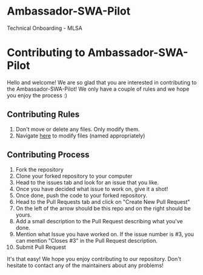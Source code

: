 # Ambassador-SWA-Pilot
Technical Onboarding - MLSA

# Contributing to Ambassador-SWA-Pilot
Hello and welcome! We are so glad that you are interested in contributing to the Ambassador-SWA-Pilot!
We only have a couple of rules and we hope you enjoy the process :)

## Contributing Rules
1. Don't move or delete any files. Only modify them.
2. Navigate [here](https://github.com/Manab784/Ambassador-SWA-Pilot/tree/main/src) to modify files (named appropriately)

## Contributing Process
1. Fork the repository
2. Clone your forked repository to your computer
3. Head to the issues tab and look for an issue that you like.
4. Once you have decided what issue to work on, give it a shot!
5. Once done, push the code to your forked repository.
6. Head to the Pull Requests tab and click on "Create New Pull Request"
7. On the left of the arrow should be this repo and on the right should be yours.
8. Add a small description to the Pull Request describing what you've done.
9. Mention what Issue you have worked on. If the issue number is #3, you can mention "Closes #3" in the Pull Request description.
10. Submit Pull Request

It's that easy! We hope you enjoy contributing to our repository. Don't hesitate to contact any of the maintainers about any problems!
